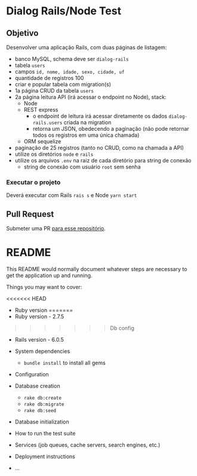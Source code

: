 # Dialog Rails/Node Test

## Objetivo

Desenvolver uma aplicação Rails, com duas páginas de listagem:

- banco MySQL, schema deve ser `dialog-rails`
- tabela `users`
- campos `id, nome, idade, sexo, cidade, uf`
- quantidade de registros 100
- criar e popular tabela com migration(s)
- 1a página CRUD da tabela `users`
- 2a página leitura API (irá acessar o endpoint no Node), stack:
  - Node
  - REST express
    - o endpoint de leitura irá acessar diretamente os dados `dialog-rails.users` criada na migration
    - retorna um JSON, obedecendo a paginação (não pode retornar todos os registros em uma única chamada)
  - ORM sequelize
- paginação de 25 registros (tanto no CRUD, como na chamada a API)
- utilize os diretórios `node` e `rails`
- utilize os arquivos `.env` na raiz de cada diretório para string de conexão
  - string de conexão com usuário `root` sem senha

### Executar o projeto

Deverá executar com Rails `rais s` e Node `yarn start`

## Pull Request

Submeter uma PR [para esse repositório](https://github.com/criticalmassbr/dialog-rails-test).

# README

This README would normally document whatever steps are necessary to get the
application up and running.

Things you may want to cover:

<<<<<<< HEAD
- Ruby version
=======
- Ruby version - 2.7.5
>>>>>>> Db config

- Rails version - 6.0.5

- System dependencies

  - `bundle install` to install all gems

- Configuration

- Database creation

  - `rake db:create`
  - `rake db:migrate`
  - `rake db:seed`

- Database initialization

- How to run the test suite

- Services (job queues, cache servers, search engines, etc.)

- Deployment instructions

- ...
